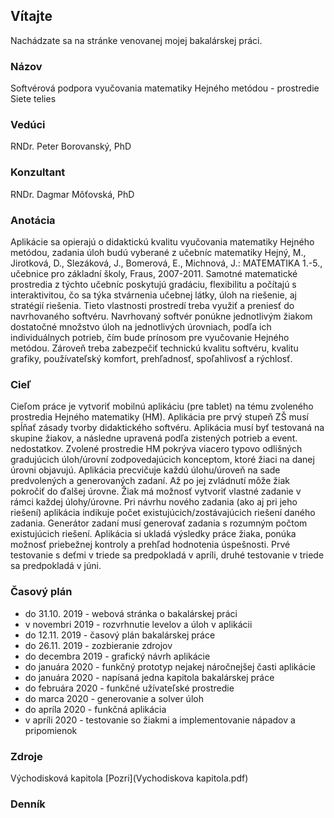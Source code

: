 
## <a name="about"></a>Vítajte

Nachádzate sa na stránke venovanej mojej bakalárskej práci.

### Názov

Softvérová podpora vyučovania matematiky Hejného metódou - prostredie Siete telies

### Vedúci
RNDr. Peter Borovanský, PhD

### Konzultant
RNDr. Dagmar Môťovská, PhD


### Anotácia

Aplikácie sa opierajú o didaktickú kvalitu vyučovania matematiky Hejného
metódou, zadania úloh budú vyberané z učebníc matematiky Hejný, M.,
Jirotková, D., Slezáková, J., Bomerová, E., Michnová, J.: MATEMATIKA
1.-5., učebnice pro základní školy, Fraus, 2007-2011. Samotné matematické
prostredia z týchto učebníc poskytujú gradáciu, flexibilitu a počítajú
s interaktivitou, čo sa týka stvárnenia učebnej látky, úloh na riešenie,
aj stratégií riešenia. Tieto vlastnosti prostredí treba využiť a preniesť
do navrhovaného softvéru. Navrhovaný softvér ponúkne jednotlivým žiakom
dostatočné množstvo úloh na jednotlivých úrovniach, podľa ich individuálnych
potrieb, čím bude prínosom pre vyučovanie Hejného metódou. Zároveň treba
zabezpečiť technickú kvalitu softvéru, kvalitu grafiky, používateľský komfort,
prehľadnosť, spoľahlivosť a rýchlosť.

### Cieľ
Cieľom práce je vytvoriť mobilnú aplikáciu (pre tablet) na tému zvoleného
prostredia Hejného matematiky (HM). Aplikácia pre prvý stupeň ZŠ
musí spĺňať zásady tvorby didaktického softvéru. Aplikácia musí byť
testovaná na skupine žiakov, a následne upravená podľa zistených potrieb
a event. nedostatkov. Zvolené prostredie HM pokrýva viacero typovo
odlišných gradujúcich úloh/úrovní zodpovedajúcich konceptom, ktoré žiaci
na danej úrovni objavujú. Aplikácia precvičuje každú úlohu/úroveň na sade
predvolených a generovaných zadaní. Až po jej zvládnutí môže žiak pokročiť
do ďalšej úrovne. Žiak má možnosť vytvoriť vlastné zadanie v rámci
každej úlohy/úrovne. Pri návrhu nového zadania (ako aj pri jeho riešení)
aplikácia indikuje počet existujúcich/zostávajúcich riešení daného zadania.
Generátor zadaní musí generovať zadania s rozumným počtom existujúcich
riešení. Aplikácia si ukladá výsledky práce žiaka, ponúka možnosť priebežnej
kontroly a prehľad hodnotenia úspešnosti. Prvé testovanie s deťmi v triede sa
predpokladá v apríli, druhé testovanie v triede sa predpokladá v júni.

### Časový plán

* do 31.10. 2019 - webová stránka o bakalárskej práci
* v novembri 2019 - rozvrhnutie levelov a úloh v aplikácii
* do 12.11. 2019 - časový plán bakalárskej práce
* do 26.11. 2019 - zozbieranie zdrojov
* do decembra 2019 - grafický návrh aplikácie
* do januára 2020 - funkčný prototyp nejakej náročnejšej časti aplikácie
* do januára 2020 -  napísaná jedna kapitola bakalárskej práce
* do februára 2020 - funkčné užívateľské prostredie
* do marca 2020 - generovanie a solver úloh
* do apríla 2020 - funkčná aplikácia
* v apríli 2020 - testovanie so žiakmi a implementovanie nápadov a pripomienok

### Zdroje
Východisková kapitola [Pozri](Vychodiskova kapitola.pdf)
### Denník
